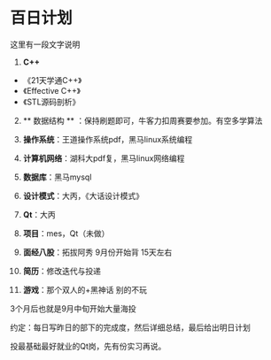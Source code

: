 # 百日计划
这里有一段文字说明

1. **C++**
- 《21天学通C++》
- 《Effective C++》
- 《STL源码剖析》

2. ** 数据结构 ** ：保持刷题即可，牛客力扣周赛要参加。有空多学算法

3. **操作系统**：王道操作系统pdf，黑马linux系统编程

4. **计算机网络**：湖科大pdf复，黑马linux网络编程

5. **数据库**：黑马mysql

6. **设计模式**：大丙，《大话设计模式》

7. **Qt**：大丙

8. **项目**：mes，Qt（未做）

9. **面经八股**：拓拔阿秀 9月份开始背 15天左右

10. **简历**：修改迭代与投递

11. **游戏**：那个双人的+黑神话 别的不玩

3个月后也就是9月中旬开始大量海投

约定：每日写昨日的部下的完成度，然后详细总结，最后给出明日计划

投最基础最好就业的Qt岗，先有份实习再说。